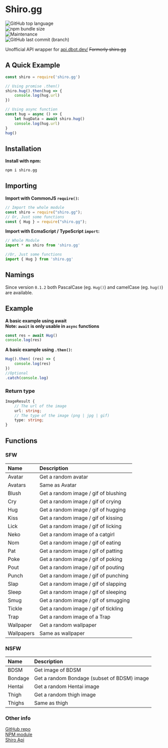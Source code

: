 # Shiro.gg
![GitHub top language](https://img.shields.io/github/languages/top/moyshik7/shiro.gg)  
![npm bundle size](https://img.shields.io/bundlephobia/min/shiro.gg)  
![Maintenance](https://img.shields.io/maintenance/yes/2023)  
![GitHub last commit (branch)](https://img.shields.io/github/last-commit/moyshik7/shiro.gg/main)  

  
  
Unofficial API wrapper for [api.dbot.dev/](https://api.dbot.dev) ~~Formerly shiro.gg~~  
  
## A Quick Example

```js
const shiro = require('shiro.gg')

// Using promise .then()
shiro.hug().then(hug => {
    console.log(hug.url)
})

// Using async function
const hug = async () => {
    let hugData = await shiro.hug()
    console.log(hug.url)
}
hug()
```

## Installation
**Install with npm:**  

```bash
npm i shiro.gg
```
  
## Importing
**Import with CommonJS `require()`:**  

```js
// Import the whole module
const shiro = require("shiro.gg");
// Or, Just some functions
const { Hug } = require("shiro.gg");
```

**Import with EcmaScript / TypeScript `import`:**  

```js
// Whole Module
import * as shiro from 'shiro.gg'

//Or, Just some functions
import { Hug } from 'shiro.gg'
```

  
## Namings
  
Since version `0.1.2` both PascalCase (eg. `Hug()`) and camelCase (eg. `hug()`) are available.  
  
## Example
  
**A basic example using await**  
**Note: `await` is only usable in `async` functions**

```js
const res = await Hug()
console.log(res)
```

**A basic example using `.then()`:**  

```js
Hug().then( (res) => {
    console.log(res)
})
//Optional
.catch(console.log)
```

### Return type
```ts
ImageResult {
    // The url of the image
    url: string;
    // The type of the image (png | jpg | gif)
    type: string;
}
```

  
  
## Functions
  
### SFW
  
| Name       | Description                          |
| :--------- | :----------------------------------- |
| Avatar     | Get a random avatar                  | 
| Avatars    | Same as Avatar                       |
| Blush      | Get a random image / gif of blushing |
| Cry        | Get a random image / gif of crying   | 
| Hug        | Get a random image / gif of hugging  |
| Kiss       | Get a random image / gif of kissing  |
| Lick       | Get a random image / gif of licking  |
| Neko       | Get a random image of a catgirl      |
| Nom        | Get a random image / gif of eating   |
| Pat        | Get a random image / gif of patting  |
| Poke       | Get a random image / gif of poking   |
| Pout       | Get a random image / gif of pouting  |
| Punch      | Get a random image / gif of punching |
| Slap       | Get a random image / gif of slapping |
| Sleep      | Get a random image / gif of sleeping |
| Smug       | Get a random image / gif of smugging |
| Tickle     | Get a random image / gif of tickling |
| Trap       | Get a random image of a Trap         |
| Wallpaper  | Get a random wallpaper               |
| Wallpapers | Same as wallpaper                    |

  
### NSFW
  
| Name       | Description                                 |
| :--------- | :------------------------------------------ |
| BDSM       | Get image of BDSM                           |
| Bondage    | Get a random Bondage (subset of BDSM) image |
| Hentai     | Get a random Hentai image                   |
| Thigh      | Get a random thigh image                    |
| Thighs     | Same as thigh                               |

  
  
  
### Other info
  
[GitHub repo](https://github.com/moyshik7/shiro.gg)  
[NPM module](https://www.npmjs.com/package/shiro.gg)  
[Shiro Api](https://api.dbot.dev)  
